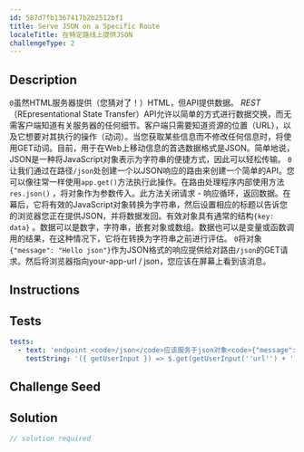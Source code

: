 ```yaml
---
id: 587d7fb1367417b2b2512bf1
title: Serve JSON on a Specific Route
localeTitle: 在特定路线上提供JSON
challengeType: 2
---
```


## Description
<section id='description'> <code>0</code>虽然HTML服务器提供（您猜对了！）HTML，但API提供数据。 <dfn>REST</dfn> （REpresentational State Transfer）API允许以简单的方式进行数据交换，而无需客户端知道有关服务器的任何细节。客户端只需要知道资源的位置（URL），以及它想要对其执行的操作（动词）。当您获取某些信息而不修改任何信息时，将使用GET动词。目前，用于在Web上移动信息的首选数据格式是JSON。简单地说，JSON是一种将JavaScript对象表示为字符串的便捷方式，因此可以轻松传输。 <code>0</code>让我们通过在路径<code>/json</code>处创建一个以JSON响应的路由来创建一个简单的API。您可以像往常一样使用<code>app.get()</code>方法执行此操作。在路由处理程序内部使用方法<code>res.json()</code> ，将对象作为参数传入。此方法关闭请求 - 响应循环，返回数据。在幕后，它将有效的JavaScript对象转换为字符串，然后设置相应的标题以告诉您的浏览器您正在提供JSON，并将数据发回。有效对象具有通常的结构<code>{key: data}</code> 。数据可以是数字，字符串，嵌套对象或数组。数据也可以是变量或函数调用的结果，在这种情况下，它将在转换为字符串之前进行评估。 <code>0</code>将对象<code>{"message": "Hello json"}</code>作为JSON格式的响应提供给对路由<code>/json</code>的GET请求。然后将浏览器指向your-app-url / json，您应该在屏幕上看到该消息。
</section>

## Instructions
<section id='instructions'>

</section>

## Tests
<section id='tests'>

```yml
tests:
  - text: 'endpoint <code>/json</code>应该服务于json对象<code>{"message": "Hello json"}</code> '
    testString: '({ getUserInput }) => $.get(getUserInput(''url'') + ''/json'').then(data => { assert.equal(data.message, ''Hello json'', ''The \''/json\'' endpoint does not serve the right data''); }, xhr => { throw new Error(xhr.responseText); })'

```

</section>

## Challenge Seed
<section id='challengeSeed'>

</section>

## Solution
<section id='solution'>

```js
// solution required
```
</section>

